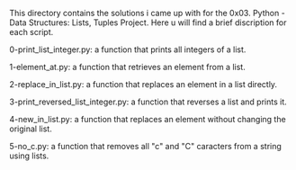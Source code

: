 This directory contains the solutions i came up with for the 0x03. Python - Data Structures: Lists, Tuples
Project.
Here u will find a brief discription for each script.

0-print_list_integer.py: a function that prints all integers of a list.

1-element_at.py: a function that retrieves an element from a list.

2-replace_in_list.py: a function that replaces an element in a list directly.

3-print_reversed_list_integer.py: a function that reverses a list and prints it.

4-new_in_list.py: a function that replaces an element without changing the original list.

5-no_c.py: a function that removes all "c" and "C" caracters from a string using lists.

